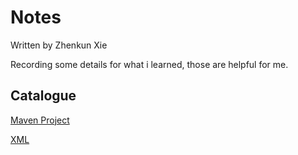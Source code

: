 # Notes
Written by Zhenkun Xie

Recording some details for what i learned, those are helpful for me.

## Catalogue

[Maven Project](https://github.com/arthur0610/Notes/blob/master/Maven.md)

[XML](https://github.com/arthur0610/Notes/blob/master/XML.md)
